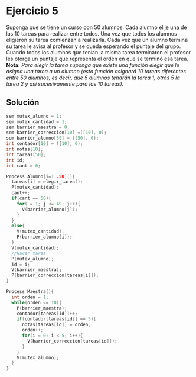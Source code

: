 Ejercicio 5
======
Suponga que se tiene un curso con 50 alumnos. Cada alumno elije una de las 10 tareas para realizar entre todos. Una vez que todos los alumnos eligieron su tarea comienzan a realizarla. Cada vez que un alumno termina su tarea le avisa al profesor y se queda esperando el puntaje del grupo. Cuando todos los alumnos que tenían la misma tarea terminaron el profesor les otorga un puntaje que representa el orden en que se terminó esa tarea.
<br><b>Nota:</b> <em>Para elegir la tarea suponga que existe una función elegir que le asigna una tarea a un alumno (esta función asignará 10 tareas diferentes entre 50 alumnos, es decir, que 5 alumnos tendrán la tarea 1, otros 5 la tarea 2 y así sucesivamente para las 10 tareas).</em>

Solución
------
```c++
sem mutex_alumno = 1;
sem mutex_cantidad = 1;
sem barrier_maestra = 0;
sem barrier_correccion[10] =([10], 0);
sem barrier_alumno[50] = ([50], 0);
int contador[10] = ([10], 0);
int notas[10];
int tareas[50];
int id;
int cant = 0;

Process Alumno[i=1..50](){
  tareas[i] = elegir_tarea();
  P(mutex_cantidad);
  cant++;
  if(cant == 50){
    for( = 1; j <= 49; j++){
      V(barrier_alumno[j]);
    }
  }
  else{
    V(mutex_cantidad);
    P(barrier_alumno[i]);
  }
  V(mutex_cantidad);
  //Hacer tarea
  P(mutex_alumno);
  id = i;
  V(barrier_maestra);
  P(barrier_correccion[tareas[i]]);
}

Process Maestra(){
  int orden = 1;
  while(orden <= 10){
    P(barrier_maestra);
    contador[tareas[id]]++;
    if(contador[tareas[id]] == 5){
      notas[tareas[id]] = orden;
      orden++;
      for(i = 0; i < 5; i++){
        V(barrier_correccion[tareas[id]]);
      }
    }
    V(mutex_alumno);
  }
}
```
